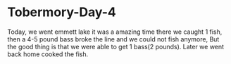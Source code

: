 # Tobermory-Day-4
Today, we went emmett lake it was a amazing time there we caught 1 fish, then a 4-5 pound bass broke the line and we could not fish anymore, But the good thing is that we were able to get 1 bass(2 pounds). Later we went back home cooked the fish.
